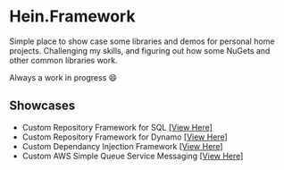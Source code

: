 # Hein.Framework
Simple place to show case some libraries and demos for personal home projects.  Challenging my skills, and figuring out how some NuGets and other common libraries work.  

Always a work in progress :smile:

## Showcases
- Custom Repository Framework for SQL [[View Here]](https://github.com/brandonhein/Hein.Framework/tree/master/Repository#heinframeworkrepository-for-sql-database-usage)
- Custom Repository Framework for Dynamo [[View Here]](https://github.com/brandonhein/Hein.Framework/tree/master/Repository#heinframeworkdynamo-for-aws-dynamodb-database-usage)
- Custom Dependancy Injection Framework [[View Here]](https://github.com/brandonhein/Hein.Framework/tree/master/DependancyInjection#heinframeworkdependancyinjection)
- Custom AWS Simple Queue Service Messaging [[View Here]](https://github.com/brandonhein/Hein.Framework/tree/master/Messaging/SQS#heinframeworkmessagingsqs-for-amazon-simple-queue-service-usage)
